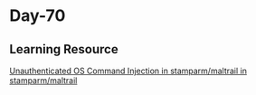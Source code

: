 # Day-70

## Learning Resource 

[Unauthenticated OS Command Injection in stamparm/maltrail in stamparm/maltrail](https://huntr.dev/bounties/be3c5204-fbd9-448d-b97c-96a8d2941e87/)
